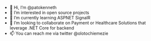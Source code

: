 - 👋 Hi, I’m @patokenneth
- 👀 I’m interested in open source projects
- 🌱 I’m currently learning ASPNET SignalR
- 💞️ I’m looking to collaborate on Payment or Healthcare Solutions that leverage .NET Core for backend
- 📫 You can reach me via twitter @olotochiemezie

<!---
patokenneth/patokenneth is a ✨ special ✨ repository because its `README.md` (this file) appears on your GitHub profile.
You can click the Preview link to take a look at your changes.
--->
